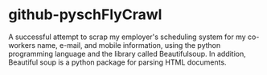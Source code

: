 github-pyschFlyCrawl
====================

A successful attempt to scrap my employer's scheduling system for my co-workers name, e-mail, and mobile information, using the python programming language and the library called Beautifulsoup. In addition, Beautiful soup is a python package for parsing HTML documents.
